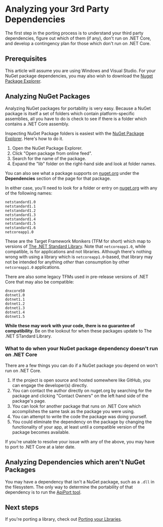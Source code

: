 # Analyzing your 3rd Party Dependencies

The first step in the porting process is to understand your third party dependencies, figure out which of them (if any), don't run on .NET Core, and develop a contingency plan for those which don't run on .NET Core.

## Prerequisites

This article will assume you are using Windows and Visual Studio.  For your NuGet package dependencies, you may also wish to download the [Nuget Package Explorer](https://github.com/NuGetPackageExplorer/NuGetPackageExplorer).

## Analyzing NuGet Packages

Analyzing NuGet packages for portability is very easy.  Because a NuGet package is itself a set of folders which contain platform-specific assemblies, all you have to do is check to see if there is a folder which contains a .NET Core assembly.

Inspecting NuGet Package folders is easiest with the [NuGet Package Explorer](https://github.com/NuGetPackageExplorer/NuGetPackageExplorer).  Here's how to do it.

1. Open the NuGet Package Explorer.
2. Click "Open package from online feed".
3. Search for the name of the package.
4. Expand the "lib" folder on the right-hand side and look at folder names.

You can also see what a package supports on [nuget.org](nuget.org) under the **Dependencies** section of the page for that package.

In either case, you'll need to look for a folder or entry on [nuget.org](nuget.org) with any of the following names:

```
netstandard1.0
netstandard1.1
netstandard1.2
netstandard1.3
netstandard1.4
netstandard1.5
netstandard1.6
netcoreapp1.0
```

These are the Target Framework Monikers (TFM for short) which map to versions of [The .NET Standard Library](../standard/library.md).  Note that `netcoreapp1.0`, while compatible, is for applications and not libraries.  Although there's nothing wrong with using a library which is `netcoreapp1.0`-based, that library may not be intended for anything *other* than consumption by other `netcoreapp1.0` applications.

There are also some legacy TFMs used in pre-release versions of .NET Core that may also be compatible:

```
dnxcore50
dotnet1.0
dotnet1.1
dotnet1.2
dotnet1.3
dotnet1.4
dotnet1.5
```

**While these may work with your code, there is no guarantee of compatibility**.  Be on the lookout for when these packages update to The .NET STandard Library.

### What to do when your NuGet package dependency doesn't run on .NET Core

There are a few things you can do if a NuGet package you depend on won't run on .NET Core.

1. If the project is open source and hosted somewhere like GitHub, you can engage the developer(s) directly.
2. You can contact the author directly on nuget.org by searching for the package and clicking "Contact Owners" on the left hand side of the package's page.
3. You can look for another package that runs on .NET Core which accomplishes the same task as the package you were using.
4. You can attempt to write the code the package was doing yourself.
5. You could eliminate the dependency on the package by changing the functionality of your app, at least until a compatible version of the package becomes available.

If you're unable to resolve your issue with any of the above, you may have to port to .NET Core at a later date.

## Analyzing Dependencies which aren't NuGet Packages

You may have a dependency that isn't a NuGet package, such as a `.dll` in the filesystem.  The only way to determine the portability of that dependency is to run the [ApiPort tool](https://github.com/Microsoft/dotnet-apiport/blob/master/docs/HowTo/Introduction.md).

## Next steps

If you're porting a library, check out [Porting your Lbraries](libraries.md).